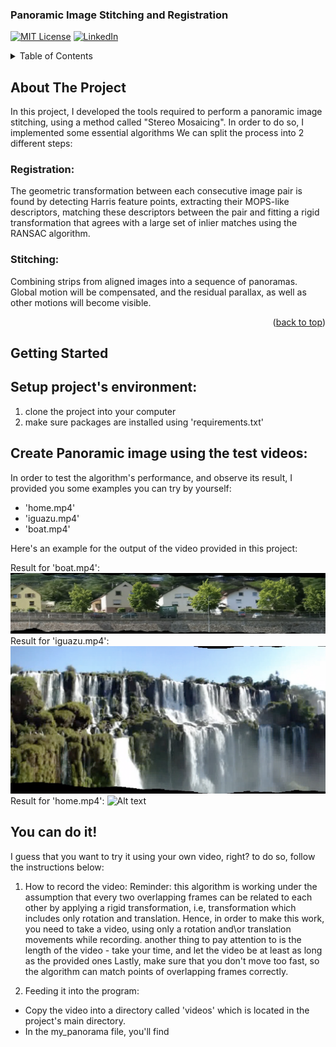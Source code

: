 ### Panoramic Image Stitching and Registration

<!-- PROJECT SHIELDS -->
<!--
-->
[![MIT License][license-shield]][license-url]
[![LinkedIn][linkedin-shield]][linkedin-url]


<!-- TABLE OF CONTENTS -->
<details>
  <summary>Table of Contents</summary>
  <ol>
    <li>
      <a href="#about-the-project">About The Project</a>
      <ul>
        <li><a href="#Registration">Registration</a></li>
        <li><a href="#Stitching">Stitching</a></li>
      </ul>
    </li>
    <li>
      <a href="#getting-started">Getting Started</a>
      <ul>
        <li><a href="#Setup">Setup Project's environment</a></li>
        <li><a href="#Creating Panoramic Images">Creating Panoramic Images</a></li>
      </ul>
    </li>
  </ol>
</details>

## About The Project

In this project, I developed the tools required to perform a panoramic image 
stitching, using a method called "Stereo Mosaicing".
In order to do so, I implemented some essential algorithms
We can split the process into 2 different steps:

### Registration: 
The geometric transformation between each consecutive image pair is found by detecting
Harris feature points, extracting their MOPS-like descriptors, matching these descriptors
between the pair and fitting a rigid transformation that agrees with a large set of inlier matches
using the RANSAC algorithm.
### Stitching:
Combining strips from aligned images into a sequence of panoramas. Global motion will be compensated,
and the residual parallax, as well as other motions will become visible.

<p align="right">(<a href="#top">back to top</a>)</p>

## Getting Started
## Setup project's environment:

1. clone the project into your computer
2. make sure packages are installed using 'requirements.txt'

## Create Panoramic image using the test videos:
In order to test the algorithm's performance, and observe its result,
I provided you some examples you can try by yourself:
- 'home.mp4' 
- 'iguazu.mp4'
- 'boat.mp4'

Here's an example for the output of the video provided in this project:

Result for 'boat.mp4':
![Alt text](boat.png?raw=true "Title")
Result for 'iguazu.mp4':
![Alt text](iguazu.png?raw=true "Title")
Result for 'home.mp4':
![Alt text](test_result.png?raw=true "Title")



## You can do it!
I guess that you want to try it using your own video, right? to do so, follow the instructions below:

1. How to record the video:
Reminder: this algorithm is working under the assumption that every two overlapping frames can be related to each other by applying a rigid transformation, i.e, transformation which includes only rotation and translation.
Hence, in order to make this work, you need to take a video, using only a rotation and\or translation movements while recording.
another thing to pay attention to is the length of the video - take your time, and let the video be at least as long as the provided ones
Lastly, make sure that you don't move too fast, so the algorithm can match points of overlapping frames correctly.

2. Feeding it into the program:
- Copy the video into a directory called 'videos' which is located in the project's main directory.
- In the my_panorama file, you'll find 



<!-- MARKDOWN LINKS & IMAGES -->

[license-shield]: https://img.shields.io/github/license/othneildrew/Best-README-Template.svg?style=for-the-badge
[license-url]: https://github.com/othneildrew/Best-README-Template/blob/master/LICENSE.txt
[linkedin-shield]: https://img.shields.io/badge/-LinkedIn-black.svg?style=for-the-badge&logo=linkedin&colorB=555
[linkedin-url]: https://linkedin.com/in/tzlil-ovadia
